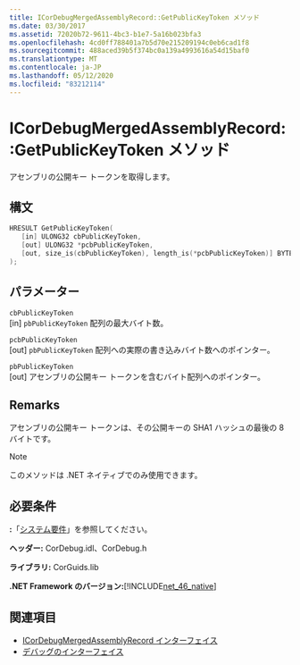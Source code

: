 ```yaml
---
title: ICorDebugMergedAssemblyRecord::GetPublicKeyToken メソッド
ms.date: 03/30/2017
ms.assetid: 72020b72-9611-4bc3-b1e7-5a16b023bfa3
ms.openlocfilehash: 4cd0ff788401a7b5d70e215209194c0eb6cad1f8
ms.sourcegitcommit: 488aced39b5f374bc0a139a4993616a54d15baf0
ms.translationtype: MT
ms.contentlocale: ja-JP
ms.lasthandoff: 05/12/2020
ms.locfileid: "83212114"
---
```

# <a name="icordebugmergedassemblyrecordgetpublickeytoken-method"></a>ICorDebugMergedAssemblyRecord::GetPublicKeyToken メソッド
アセンブリの公開キー トークンを取得します。  
  
## <a name="syntax"></a>構文  
  
```cpp  
HRESULT GetPublicKeyToken(  
   [in] ULONG32 cbPublicKeyToken,
   [out] ULONG32 *pcbPublicKeyToken,
   [out, size_is(cbPublicKeyToken), length_is(*pcbPublicKeyToken)] BYTE pbPublicKeyToken[]  
);  
```  
  
## <a name="parameters"></a>パラメーター  
 `cbPublicKeyToken`  
 [in] `pbPublicKeyToken` 配列の最大バイト数。  
  
 `pcbPublicKeyToken`  
 [out] `pbPublicKeyToken` 配列への実際の書き込みバイト数へのポインター。  
  
 `pbPublicKeyToken`  
 [out] アセンブリの公開キー トークンを含むバイト配列へのポインター。  
  
## <a name="remarks"></a>Remarks  
 アセンブリの公開キー トークンは、その公開キーの SHA1 ハッシュの最後の 8 バイトです。  
  
> [!NOTE]
> このメソッドは .NET ネイティブでのみ使用できます。  
  
## <a name="requirements"></a>必要条件  
 **:**「[システム要件](../../get-started/system-requirements.md)」を参照してください。  
  
 **ヘッダー:** CorDebug.idl、CorDebug.h  
  
 **ライブラリ:** CorGuids.lib  
  
 **.NET Framework のバージョン:**[!INCLUDE[net_46_native](../../../../includes/net-46-native-md.md)]  
  
## <a name="see-also"></a>関連項目

- [ICorDebugMergedAssemblyRecord インターフェイス](icordebugmergedassemblyrecord-interface.md)
- [デバッグのインターフェイス](debugging-interfaces.md)
